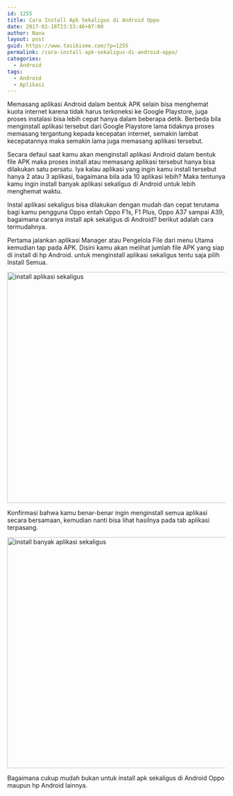 ```yaml
---
id: 1255
title: Cara Install Apk Sekaligus di Android Oppo
date: 2017-02-18T23:53:46+07:00
author: Nana
layout: post
guid: https://www.tasikisme.com/?p=1255
permalink: /cara-install-apk-sekaligus-di-android-oppo/
categories:
  - Android
tags:
  - Android
  - Aplikasi
---
```

Memasang aplikasi Android dalam bentuk APK selain bisa menghemat kuota internet karena tidak harus terkoneksi ke Google Playstore, juga proses instalasi bisa lebih cepat hanya dalam beberapa detik. Berbeda bila menginstall aplikasi tersebut dari Google Playstore lama tidaknya proses memasang tergantung kepada kecepatan internet, semakin lambat kecepatannya maka semakin lama juga memasang aplikasi tersebut.

Secara defaul saat kamu akan menginstall aplikasi Android dalam bentuk file APK maka proses install atau memasang aplikasi tersebut hanya bisa dilakukan satu persatu. Iya kalau aplikasi yang ingin kamu install tersebut hanya 2 atau 3 aplikasi, bagaimana bila ada 10 aplikasi lebih? Maka tentunya kamu ingin install banyak aplikasi sekaligus di Android untuk lebih menghemat waktu.

Instal aplikasi sekaligus bisa dilakukan dengan mudah dan cepat terutama bagi kamu pengguna Oppo entah Oppo F1s, F1 Plus, Oppo A37 sampai A39, bagaimana caranya install apk sekaligus di Android? berikut adalah cara termudahnya.

Pertama jalankan aplikasi Manager atau Pengelola File dari menu Utama kemudian tap pada APK. Disini kamu akan melihat jumlah file APK yang siap di install di hp Android. untuk menginstall aplikasi sekaligus tentu saja pilih Install Semua.

<img loading="lazy" class="aligncenter size-medium" src="https://4.bp.blogspot.com/-rzlmaWTAAko/WKh7wJ4HKSI/AAAAAAAAKTc/MFtHaAPZjT8bJMNllfvQ-MXHYkQ_4ifMQCLcB/s1600/install-apk-sekaligus-1.png" alt="install aplikasi sekaligus" width="610" height="533" /> 

Konfirmasi bahwa kamu benar-benar ingin menginstall semua aplikasi secara bersamaan, kemudian nanti bisa lihat hasilnya pada tab aplikasi terpasang.

<img loading="lazy" class="aligncenter size-medium" src="https://1.bp.blogspot.com/-z2gO68uTLuA/WKh7wN53FaI/AAAAAAAAKTY/x4kHzTzKexU3GpduRZJVKr8HxO0lq5euQCLcB/s1600/install-banyak-aplikasi-sekaligus-2.png" alt="install banyak aplikasi sekaligus" width="610" height="533" /> 

Bagaimana cukup mudah bukan untuk install apk sekaligus di Android Oppo maupun hp Android lainnya.

&nbsp;